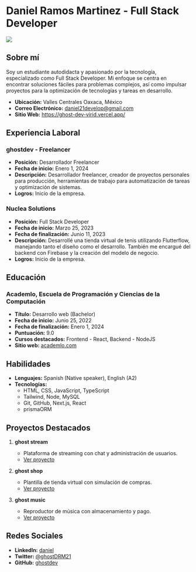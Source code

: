 # Daniel Ramos Martinez - Full Stack Developer

![](/assets/hack.gif)

## Sobre mí

Soy un estudiante autodidacta y apasionado por la tecnología, especializado como Full Stack Developer. Mi enfoque se centra en encontrar soluciones fáciles para problemas complejos, así como impulsar proyectos para la optimización de tecnologías y tareas en desarrollo.

- **Ubicación:** Valles Centrales Oaxaca, México
- **Correo Electrónico:** [daniel21develop@gmail.com](mailto:daniel21develop@gmail.com)
- **Sitio Web:** https://ghost-dev-virid.vercel.app/

## Experiencia Laboral

### ghostdev - Freelancer
- **Posición:** Desarrollador Freelancer
- **Fecha de inicio:** Enero 1, 2024
- **Descripción:** Desarrollador freelancer, creador de proyectos personales para producción, herramientas de trabajo para automatización de tareas y optimización de sistemas.
- **Logros:** Inicio de la empresa.

### Nuclea Solutions
- **Posición:** Full Stack Developer
- **Fecha de inicio:** Marzo 25, 2023
- **Fecha de finalización:** Junio 11, 2023
- **Descripción:** Desarrollé una tienda virtual de tenis utilizando Flutterflow, manejando tanto el diseño como el desarrollo. También me encargué del backend con Firebase y la creación del modelo de negocio.
- **Logros:** Inicio de la empresa.

## Educación

### Academlo, Escuela de Programación y Ciencias de la Computación
- **Título:** Desarrollo web (Bachelor)
- **Fecha de inicio:** Junio 25, 2022
- **Fecha de finalización:** Enero 1, 2024
- **Puntuación:** 9.0
- **Cursos destacados:** Frontend - React, Backend - NodeJS
- **Sitio web:** [academlo.com](https://www.academlo.com/)

## Habilidades

- **Lenguajes:** Spanish (Native speaker), English (A2)
- **Tecnologías:**
  - HTML, CSS, JavaScript, TypeScript
  - Tailwind, Node, MySQL
  - Git, GitHub, Next.js, React
  - prismaORM

## Proyectos Destacados

1. **ghost stream**
   - Plataforma de streaming con chat y administración de usuarios.
   - [Ver proyecto](https://next-streaming-ghost.vercel.app/)

2. **ghost shop**
   - Plantilla de tienda virtual con simulación de compras.
   - [Ver proyecto](https://advent.js/dev)

3. **ghost music**
   - Reproductor de música con almacenamiento y pago.
   - [Ver proyecto](https://ghost-music.vercel.app/)

## Redes Sociales

- **LinkedIn:** [daniel](https://www.linkedin.com/in/ghostdrm/)
- **Twitter:** [@ghostDRM21](https://twitter.com/ghostDRM21)
- **GitHub:** [ghostdev](https://github.com/danielghost20)



